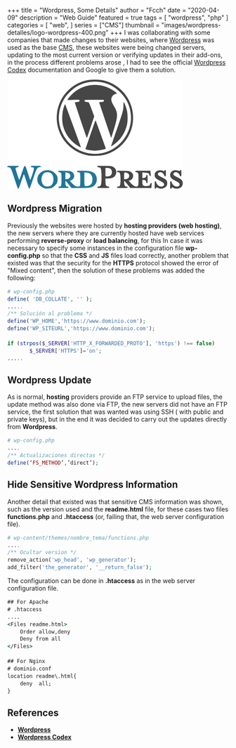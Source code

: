 +++
title = "Wordpress, Some Details"
author = "Fcch"
date = "2020-04-09"
description = "Web Guide"
featured = true
tags = [
    "wordpress",
    "php"
]
categories = [
    "web",
]
series = ["CMS"]
thumbnail = "images/wordpress-detalles/logo-wordpress-400.png"
+++
I was collaborating with some companies that made changes to their websites, where [Wordpress](https://wordpress.org/) was used as the base [CMS](https://es.wikipedia.org/wiki/Sistema_de_gesti%C3%B3n_de_contenidos), these websites were being changed servers, updating to the most current version or verifying updates in their add-ons, in the process different problems arose , I had to see the official [Wordpress Codex](https://codex.wordpress.org/) documentation and Google to give them a solution.

<!--more-->

![](/images/wordpress-detalles/logo-wordpress-400.png)

## Wordpress Migration

Previously the websites were hosted by **hosting providers (web hosting)**, the new servers where they are currently hosted have web services performing **reverse-proxy** or **load balancing**, for this In case it was necessary to specify some instances in the configuration file **wp-config.php** so that the **CSS** and **JS** files load correctly, another problem that existed was that the security for the **HTTPS** protocol showed the error of "Mixed content", then the solution of these problems was added the following:

```php
# wp-config.php
define( 'DB_COLLATE', '' );
.....
/** Solución al problema */
define('WP_HOME','https://www.dominio.com');
define('WP_SITEURL','https://www.dominio.com');

if (strpos($_SERVER['HTTP_X_FORWARDED_PROTO'], 'https') !== false)
       $_SERVER['HTTPS']='on';
.....
```

## Wordpress Update

As is normal, **hosting** providers provide an FTP service to upload files, the update method was also done via FTP, the new servers did not have an FTP service, the first solution that was wanted was using SSH ( with public and private keys), but in the end it was decided to carry out the updates directly from **Wordpress**.

```php
# wp-config.php
....
/** Actualizaciones directas */
define(‘FS_METHOD’,’direct’);
```

## Hide Sensitive Wordpress Information

Another detail that existed was that sensitive CMS information was shown, such as the version used and the **readme.html** file, for these cases two files **functions.php** and **.htaccess** (or, failing that, the web server configuration file).

```php
# wp-content/themes/nombre_tema/functions.php
....
/** Ocultar version */
remove_action('wp_head', 'wp_generator');
add_filter('the_generator', '__return_false');
```

The configuration can be done in **.htaccess** as in the web server configuration file.

```cmd
## For Apache
# .htaccess
....
<Files readme.html>
	Order allow,deny
	Deny from all
</Files>

## For Nginx
# dominio.conf
location readme\.html{
	deny  all;
}
```

## References

- [**Wordpress**](https://wordpress.org/)
- [**Wordpress Codex**](https://codex.wordpress.org/)